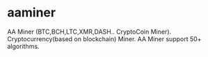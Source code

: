# aaminer
AA Miner (BTC,BCH,LTC,XMR,DASH.. CryptoCoin Miner). Cryptocurrency(based on blockchain) Miner. AA Miner support 50+ algorithms.
